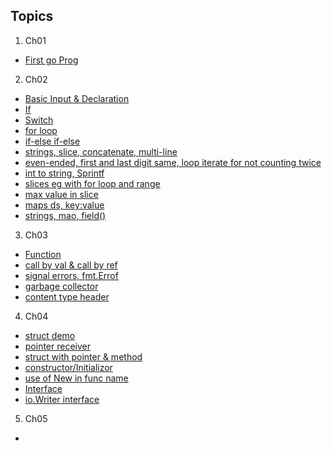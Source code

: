 ## Topics

1. Ch01
  - [First go Prog](https://github.com/rudyredhat/go_2/blob/main/Ch01/welcome.go)
2. Ch02
  - [Basic Input & Declaration](https://github.com/rudyredhat/go_2/blob/main/Ch02/02_01/mean_complete.go)
  - [If](https://github.com/rudyredhat/go_2/blob/main/Ch02/02_02/if_complete.go)
  - [Switch](https://github.com/rudyredhat/go_2/blob/main/Ch02/02_02/switch_complete.go)
  - [for loop](https://github.com/rudyredhat/go_2/blob/main/Ch02/02_03/for_complete.go)
  - [if-else if-else](https://github.com/rudyredhat/go_2/blob/main/Ch02/02_05/fizzbuzz.go)
  - [strings, slice, concatenate, multi-line](https://github.com/rudyredhat/go_2/blob/main/Ch02/02_06/strings_complete.go)
  - [even-ended, first and last digit same, loop iterate for not counting twice](https://github.com/rudyredhat/go_2/blob/main/Ch02/02_08/even_ended.go)
  - [int to string, Sprintf](https://github.com/rudyredhat/go_2/blob/main/Ch02/02_08/sprintf.go)
  - [slices eg with for loop and range](https://github.com/rudyredhat/go_2/blob/main/Ch02/02_09/slices_complete.go)
  - [max value in slice](https://github.com/rudyredhat/go_2/blob/main/Ch02/02_11/max.go)
  - [maps ds, key:value](https://github.com/rudyredhat/go_2/blob/main/Ch02/02_12/maps.go)
  - [strings, mao, field()](https://github.com/rudyredhat/go_2/blob/main/Ch02/02_14/words.go)
3. Ch03
  - [Function](https://github.com/rudyredhat/go_2/blob/main/Ch03/03_01/func.go)
  - [call by val & call by ref](https://github.com/rudyredhat/go_2/blob/main/Ch03/03_02/params_complete.go)
  - [signal errors, fmt.Errof](https://github.com/rudyredhat/go_2/blob/main/Ch03/03_03/errors.go)
  - [garbage collector](https://github.com/rudyredhat/go_2/blob/main/Ch03/03_04/defer_complete.go)
  - [content type header](https://github.com/rudyredhat/go_2/blob/main/Ch03/03_06/ctype.go)
4. Ch04
  - [struct demo](https://github.com/rudyredhat/go_2/blob/main/Ch04/04_01/trade.go)
  - [pointer receiver](https://github.com/rudyredhat/go_2/blob/main/Ch04/04_02/point.go)
  - [struct with pointer & method](https://github.com/rudyredhat/go_2/blob/main/Ch04/04_02/trade.go)
  - [constructor/Initializor](https://github.com/rudyredhat/go_2/blob/main/Ch04/04_03/trade.go)
  - [use of New in func name](https://github.com/rudyredhat/go_2/blob/main/Ch04/04_05/square.go)
  - [Interface](https://github.com/rudyredhat/go_2/blob/main/Ch04/04_06/shapes.go)
  - [io.Writer interface](https://github.com/rudyredhat/go_2/blob/main/Ch04/04_08/capper.go)
5. Ch05
  - 
  
